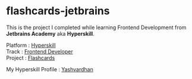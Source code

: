 # flashcards-jetbrains

This is the project I completed while learning Frontend Development from **Jetbrains Academy** aka **Hyperskill**.

Platform : [Hyperskill](https://hyperskill.org/)  
Track : [Frontend Developer](https://hyperskill.org/tracks/5)  
Project : [Flashcards](https://hyperskill.org/projects/115?track=5)  

My Hyperskill Profile : [Yashvardhan](https://hyperskill.org/profile/12696045)
